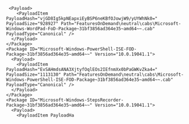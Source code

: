      <Payload>
        <PayloadItem PayloadHash="vjGD8Ig5kpNEapxiEyBSP6neKBfOJowjW9/yUYWhNk0=" PayloadSize="928927" Path="FeaturesOnDemand\neutral\cabs\Microsoft-Windows-WordPad-FoD-Package~31bf3856ad364e35~amd64~~.cab" PayloadType="Canonical" />
      </Payload>
    </Package>
    <Package ID="Microsoft-Windows-PowerShell-ISE-FOD-Package~31bf3856ad364e35~amd64~~" Version="10.0.19041.1">
      <Payload>
        <PayloadItem PayloadHash="EvSAHmdsANA3XjtyfOqlEOs2IEfnmXx0bPaGWKvZka4=" PayloadSize="1113130" Path="FeaturesOnDemand\neutral\cabs\Microsoft-Windows-PowerShell-ISE-FOD-Package~31bf3856ad364e35~amd64~~.cab" PayloadType="Canonical" />
      </Payload>
    </Package>
    <Package ID="Microsoft-Windows-StepsRecorder-Package~31bf3856ad364e35~amd64~~" Version="10.0.19041.1">
      <Payload>
        <PayloadItem PayloadHa